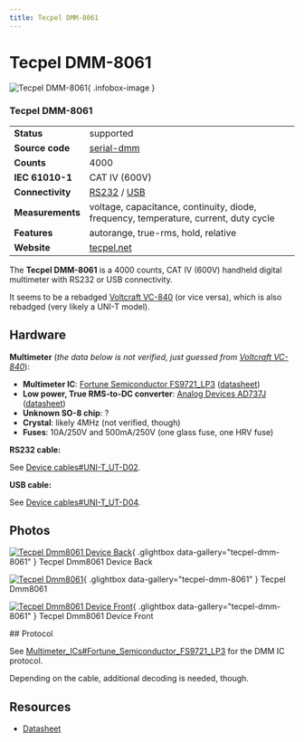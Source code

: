 ```yaml
---
title: Tecpel DMM-8061
---
```


# Tecpel DMM-8061

<div class="infobox" markdown>

![Tecpel DMM-8061](./img/Tecpel_dmm8061_device_back.jpg){ .infobox-image }

### Tecpel DMM-8061

| | |
|---|---|
| **Status** | supported |
| **Source code** | [serial-dmm](https://github.com/OpenTraceLab/OpenTraceCapture/tree/main/src/hardware/serial-dmm) |
| **Counts** | 4000 |
| **IEC 61010-1** | CAT IV (600V) |
| **Connectivity** | [RS232](https://sigrok.org/wiki/Device_cables#UNI-T_UT-D02) / [USB](https://sigrok.org/wiki/Device_cables#UNI-T_UT-D04) |
| **Measurements** | voltage, capacitance, continuity, diode, frequency, temperature, current, duty cycle |
| **Features** | autorange, true-rms, hold, relative |
| **Website** | [tecpel.net](http://www.tecpel.net/DMM-8061.html) |

</div>

The **Tecpel DMM-8061** is a 4000 counts, CAT IV (600V) handheld digital multimeter with RS232 or USB connectivity.

It seems to be a rebadged [Voltcraft VC-840](https://sigrok.org/wiki/Voltcraft_VC-840) (or vice versa), which is also rebadged (very likely a UNI-T model).

## Hardware

**Multimeter** (*the data below is not verified, just guessed from [Voltcraft VC-840](https://sigrok.org/wiki/Voltcraft_VC-840)*):

- **Multimeter IC**: [Fortune Semiconductor FS9721_LP3](http://www.ic-fortune.com/eng/new_product3_3.asp) ([datasheet](http://www.ic-fortune.com/upload/Download/FS9721_LP3-DS-20_EN.pdf))
- **Low power, True RMS-to-DC converter**: [Analog Devices AD737J](http://www.analog.com/en/special-linear-functions/rms-to-dc-converters/ad737/products/product.html) ([datasheet](http://www.analog.com/static/imported-files/data_sheets/AD737.pdf))
- **Unknown SO-8 chip**:&#160;?
- **Crystal**: likely 4MHz (not verified, though)
- **Fuses**: 10A/250V and 500mA/250V (one glass fuse, one HRV fuse)

**RS232 cable:**

See [Device cables#UNI-T_UT-D02](https://sigrok.org/wiki/Device_cables#UNI-T_UT-D02).

**USB cable:**

See [Device cables#UNI-T_UT-D04](https://sigrok.org/wiki/Device_cables#UNI-T_UT-D04).

## Photos

<div class="photo-grid" markdown>

[![Tecpel Dmm8061 Device Back](./img/Tecpel_dmm8061_device_back.jpg)](./img/Tecpel_dmm8061_device_back.jpg "Tecpel Dmm8061 Device Back"){ .glightbox data-gallery="tecpel-dmm-8061" }
<span class="caption">Tecpel Dmm8061 Device Back</span>

[![Tecpel Dmm8061](./img/Tecpel_dmm8061.png)](./img/Tecpel_dmm8061.png "Tecpel Dmm8061"){ .glightbox data-gallery="tecpel-dmm-8061" }
<span class="caption">Tecpel Dmm8061</span>

[![Tecpel Dmm8061 Device Front](./img/Tecpel_dmm8061_device_front.jpg)](./img/Tecpel_dmm8061_device_front.jpg "Tecpel Dmm8061 Device Front"){ .glightbox data-gallery="tecpel-dmm-8061" }
<span class="caption">Tecpel Dmm8061 Device Front</span>

</div>
## Protocol

See [Multimeter_ICs#Fortune_Semiconductor_FS9721_LP3](https://sigrok.org/wiki/Multimeter_ICs#Fortune_Semiconductor_FS9721_LP3) for the DMM IC protocol.

Depending on the cable, additional decoding is needed, though.

## Resources
- [Datasheet](http://www.tecpel.net/files/DMM8061_Spec_Data1.pdf)

